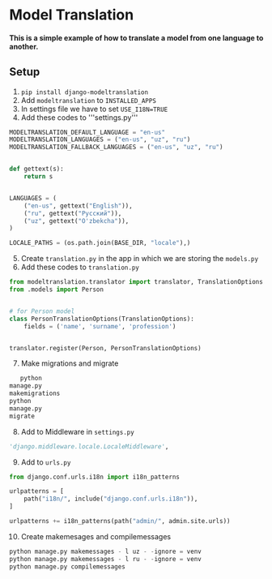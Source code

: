 # Model Translation

#### This is a simple example of how to translate a model from one language to another.

## Setup

1. ```pip install django-modeltranslation```
2. Add ```modeltranslation``` to ```INSTALLED_APPS```
3. In settings file we have to set ```USE_I18N=TRUE```
4. Add these codes to '''settings.py'''

```python
MODELTRANSLATION_DEFAULT_LANGUAGE = "en-us"
MODELTRANSLATION_LANGUAGES = ("en-us", "uz", "ru")
MODELTRANSLATION_FALLBACK_LANGUAGES = ("en-us", "uz", "ru")


def gettext(s):
    return s


LANGUAGES = (
    ("en-us", gettext("English")),
    ("ru", gettext("Русский")),
    ("uz", gettext("O'zbekcha")),
)

LOCALE_PATHS = (os.path.join(BASE_DIR, "locale"),)
```

5. Create ```translation.py``` in the app in which we are storing the ```models.py```
6. Add these codes to ```translation.py```

```python
from modeltranslation.translator import translator, TranslationOptions
from .models import Person


# for Person model
class PersonTranslationOptions(TranslationOptions):
    fields = ('name', 'surname', 'profession')


translator.register(Person, PersonTranslationOptions)
```

7. Make migrations and migrate

```python
   python
manage.py
makemigrations
python
manage.py
migrate

```

8. Add to Middleware in ```settings.py```

```python
'django.middleware.locale.LocaleMiddleware',
```

9. Add to ```urls.py```

```python
from django.conf.urls.i18n import i18n_patterns

urlpatterns = [
    path("i18n/", include("django.conf.urls.i18n")),
]

urlpatterns += i18n_patterns(path("admin/", admin.site.urls))
```

10. Create makemesages and compilemessages

```python
python manage.py makemessages - l uz - -ignore = venv
python manage.py makemessages - l ru - -ignore = venv
python manage.py compilemessages
```
